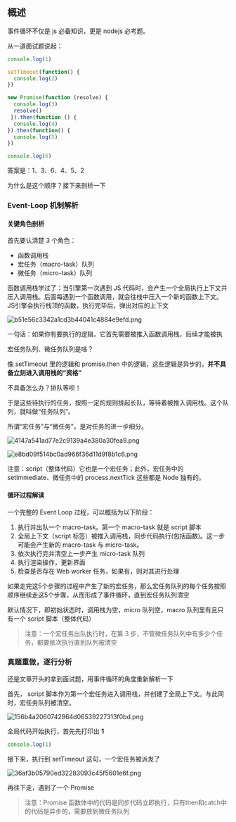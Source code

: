 ## 概述

事件循环不仅是 js 必备知识，更是 nodejs 必考题。

从一道面试题说起：

```js
console.log(1)

setTimeout(function() {
  console.log(2)
})

new Promise(function (resolve) {
  console.log(3)
  resolve()
 }).then(function () {
  console.log(4)
}).then(function() {
  console.log(5)
})

console.log(6)
```

答案是：1、3、6、4、5、2

为什么是这个顺序？接下来剖析一下

### Event-Loop 机制解析

#### 关键角色剖析

首先要认清楚 3 个角色：

* 函数调用栈
* 宏任务（macro-task）队列
* 微任务（micro-task）队列

函数调用栈学过了：当引擎第一次遇到 JS 代码时，会产生一个全局执行上下文并压入调用栈。后面每遇到一个函数调用，就会往栈中压入一个新的函数上下文。JS引擎会执行栈顶的函数，执行完毕后，弹出对应的上下文

![b51e56c3342a1cd3b44041c4884e9efd.png](evernotecid://62701261-7EBA-4D24-ACE2-9FC5416D9815/appyinxiangcom/29093118/ENResource/p107)

一句话：如果你有要执行的逻辑，它首先需要被推入函数调用栈，后续才能被执

宏任务队列、微任务队列是啥？

像 setTimeout 里的逻辑和 promise.then 中的逻辑，这些逻辑是异步的，**并不具备立刻进入调用栈的“资格”**

不具备怎么办？排队等呗！

于是这些待执行的任务，按照一定的规则排起长队，等待着被推入调用栈。这个队列，就叫做“任务队列”。

所谓“宏任务”与“微任务”，是对任务的进一步细分。

![4147a541ad77e2c9139a4e380a30fea9.png](evernotecid://62701261-7EBA-4D24-ACE2-9FC5416D9815/appyinxiangcom/29093118/ENResource/p108)

![e8bd09f514bc0ad966f36d11d9f8b1c6.png](evernotecid://62701261-7EBA-4D24-ACE2-9FC5416D9815/appyinxiangcom/29093118/ENResource/p109)

注意：script（整体代码）它也是一个宏任务；此外，宏任务中的 setImmediate、微任务中的 process.nextTick 这些都是 Node 独有的。

#### 循环过程解读

一个完整的 Event Loop 过程，可以概括为以下阶段：

1. 执行并出队一个 macro-task。第一个 macro-task 就是 script 脚本
2. 全局上下文（script 标签）被推入调用栈，同步代码执行(包括函数)。这一步可能会产生新的 macro-task 与 micro-task。
3. 依次执行完并清空上一步产生 micro-task 队列
4. 执行渲染操作，更新界面
5. 检查是否存在 Web worker 任务，如果有，则对其进行处理

如果走完这5个步骤的过程中产生了新的宏任务，那么宏任务队列的每个任务按照顺序继续走这5个步骤，从而形成了事件循环，直到宏任务队列清空

默认情况下，即初始状态时，调用栈为空，micro 队列空，macro 队列里有且只有一个 script 脚本（整体代码）

> 注意：一个宏任务出队执行时，在第 3 步，不管微任务队列中有多少个任务，都要依次执行直到队列被清空


### 真题重做，逐行分析

还是文章开头的拿到面试题，用事件循环的角度重新解析一下

首先， script 脚本作为第一个宏任务进入调用栈，并创建了全局上下文。与此同时，宏任务队列被清空。

![156b4a2060742964d06539227313f0bd.png](evernotecid://62701261-7EBA-4D24-ACE2-9FC5416D9815/appyinxiangcom/29093118/ENResource/p110)

全局代码开始执行，首先先打印出 **1** 

```javascript
console.log(1)
```

接下来，执行到 setTimeout 这句，一个宏任务被派发了

![36af3b05790ed32283093c45f5601e6f.png](evernotecid://62701261-7EBA-4D24-ACE2-9FC5416D9815/appyinxiangcom/29093118/ENResource/p111)

再往下走，遇到了一个 Promise

> 注意：Promise 函数体中的代码是同步代码立即执行，只有then和catch中的代码是异步的，需要放到微任务队列